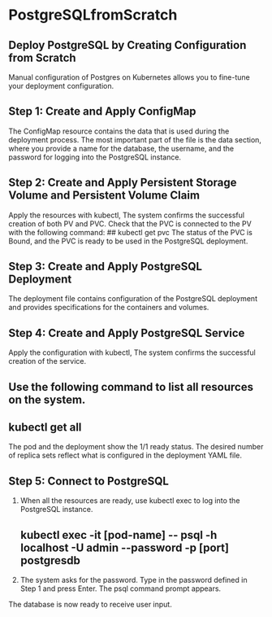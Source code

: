 # PostgreSQLfromScratch

## Deploy PostgreSQL by Creating Configuration from Scratch

Manual configuration of Postgres on Kubernetes allows you to fine-tune your deployment configuration.

## Step 1: Create and Apply ConfigMap 
The ConfigMap resource contains the data that is used during the deployment process. The most important part of the file is the data section, where you provide a name for the database, the username, and the password for logging into the PostgreSQL instance.

## Step 2: Create and Apply Persistent Storage Volume and Persistent Volume Claim
Apply the resources with kubectl, The system confirms the successful creation of both PV and PVC.
Check that the PVC is connected to the PV with the following command:
    ## kubectl get pvc
The status of the PVC is Bound, and the PVC is ready to be used in the PostgreSQL deployment.

## Step 3: Create and Apply PostgreSQL Deployment
The deployment file contains configuration of the PostgreSQL deployment and provides specifications for the containers and volumes. 

## Step 4: Create and Apply PostgreSQL Service
Apply the configuration with kubectl, The system confirms the successful creation of the service.


## Use the following command to list all resources on the system.

   ## kubectl get all
The pod and the deployment show the 1/1 ready status. The desired number of replica sets reflect what is configured in the deployment YAML file.

## Step 5: Connect to PostgreSQL
1. When all the resources are ready, use kubectl exec to log into the PostgreSQL instance.
     ## kubectl exec -it [pod-name] --  psql -h localhost -U admin --password -p [port] postgresdb
2. The system asks for the password. Type in the password defined in Step 1 and press Enter. The psql command prompt appears.


The database is now ready to receive user input.


